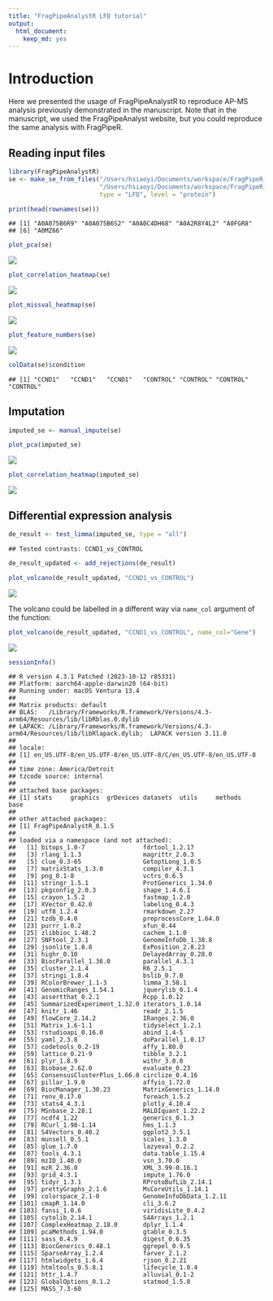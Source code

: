 ```yaml
---
title: "FragPipeAnalystR LFQ tutorial"
output:
  html_document:
    keep_md: yes
---
```


# Introduction

Here we presented the usage of FragPipeAnalystR to reproduce AP-MS analysis previously demonstrated in the manuscript. Note that in the manuscript, we used the FragPipeAnalyst website, but you could reproduce the same analysis with FragPipeR.

## Reading input files

``` r
library(FragPipeAnalystR)
se <- make_se_from_files("/Users/hsiaoyi/Documents/workspace/FragPipeR_manuscript/data/AP-MS/combined_protein.tsv",
                         "/Users/hsiaoyi/Documents/workspace/FragPipeR_manuscript/data/AP-MS/experiment_annotation.tsv",
                         type = "LFQ", level = "protein")
```


``` r
print(head(rownames(se)))
```

```
## [1] "A0A075B6R9" "A0A075B6S2" "A0A0C4DH68" "A0A2R8Y4L2" "A0FGR8"    
## [6] "A0MZ66"
```


``` r
plot_pca(se)
```

![](global_LFQ_prot_tutorial_files/figure-html/unnamed-chunk-3-1.png)<!-- -->


``` r
plot_correlation_heatmap(se)
```

![](global_LFQ_prot_tutorial_files/figure-html/unnamed-chunk-4-1.png)<!-- -->


``` r
plot_missval_heatmap(se)
```

![](global_LFQ_prot_tutorial_files/figure-html/unnamed-chunk-5-1.png)<!-- -->


``` r
plot_feature_numbers(se)
```

![](global_LFQ_prot_tutorial_files/figure-html/unnamed-chunk-6-1.png)<!-- -->


``` r
colData(se)$condition
```

```
## [1] "CCND1"   "CCND1"   "CCND1"   "CONTROL" "CONTROL" "CONTROL" "CONTROL"
```

## Imputation

``` r
imputed_se <- manual_impute(se)
```



``` r
plot_pca(imputed_se)
```

![](global_LFQ_prot_tutorial_files/figure-html/unnamed-chunk-9-1.png)<!-- -->


``` r
plot_correlation_heatmap(imputed_se)
```

![](global_LFQ_prot_tutorial_files/figure-html/unnamed-chunk-10-1.png)<!-- -->

## Differential expression analysis

``` r
de_result <- test_limma(imputed_se, type = "all")
```

```
## Tested contrasts: CCND1_vs_CONTROL
```

``` r
de_result_updated <- add_rejections(de_result)
```


``` r
plot_volcano(de_result_updated, "CCND1_vs_CONTROL")
```

![](global_LFQ_prot_tutorial_files/figure-html/unnamed-chunk-12-1.png)<!-- -->

The volcano could be labelled in a different way via `name_col` argument of the function:


``` r
plot_volcano(de_result_updated, "CCND1_vs_CONTROL", name_col="Gene")
```

![](global_LFQ_prot_tutorial_files/figure-html/unnamed-chunk-13-1.png)<!-- -->


``` r
sessionInfo()
```

```
## R version 4.3.1 Patched (2023-10-12 r85331)
## Platform: aarch64-apple-darwin20 (64-bit)
## Running under: macOS Ventura 13.4
## 
## Matrix products: default
## BLAS:   /Library/Frameworks/R.framework/Versions/4.3-arm64/Resources/lib/libRblas.0.dylib 
## LAPACK: /Library/Frameworks/R.framework/Versions/4.3-arm64/Resources/lib/libRlapack.dylib;  LAPACK version 3.11.0
## 
## locale:
## [1] en_US.UTF-8/en_US.UTF-8/en_US.UTF-8/C/en_US.UTF-8/en_US.UTF-8
## 
## time zone: America/Detroit
## tzcode source: internal
## 
## attached base packages:
## [1] stats     graphics  grDevices datasets  utils     methods   base     
## 
## other attached packages:
## [1] FragPipeAnalystR_0.1.5
## 
## loaded via a namespace (and not attached):
##   [1] bitops_1.0-7                fdrtool_1.2.17             
##   [3] rlang_1.1.3                 magrittr_2.0.3             
##   [5] clue_0.3-65                 GetoptLong_1.0.5           
##   [7] matrixStats_1.3.0           compiler_4.3.1             
##   [9] png_0.1-8                   vctrs_0.6.5                
##  [11] stringr_1.5.1               ProtGenerics_1.34.0        
##  [13] pkgconfig_2.0.3             shape_1.4.6.1              
##  [15] crayon_1.5.2                fastmap_1.2.0              
##  [17] XVector_0.42.0              labeling_0.4.3             
##  [19] utf8_1.2.4                  rmarkdown_2.27             
##  [21] tzdb_0.4.0                  preprocessCore_1.64.0      
##  [23] purrr_1.0.2                 xfun_0.44                  
##  [25] zlibbioc_1.48.2             cachem_1.1.0               
##  [27] SNFtool_2.3.1               GenomeInfoDb_1.38.8        
##  [29] jsonlite_1.8.8              ExPosition_2.8.23          
##  [31] highr_0.10                  DelayedArray_0.28.0        
##  [33] BiocParallel_1.36.0         parallel_4.3.1             
##  [35] cluster_2.1.4               R6_2.5.1                   
##  [37] stringi_1.8.4               bslib_0.7.0                
##  [39] RColorBrewer_1.1-3          limma_3.58.1               
##  [41] GenomicRanges_1.54.1        jquerylib_0.1.4            
##  [43] assertthat_0.2.1            Rcpp_1.0.12                
##  [45] SummarizedExperiment_1.32.0 iterators_1.0.14           
##  [47] knitr_1.46                  readr_2.1.5                
##  [49] flowCore_2.14.2             IRanges_2.36.0             
##  [51] Matrix_1.6-1.1              tidyselect_1.2.1           
##  [53] rstudioapi_0.16.0           abind_1.4-5                
##  [55] yaml_2.3.8                  doParallel_1.0.17          
##  [57] codetools_0.2-19            affy_1.80.0                
##  [59] lattice_0.21-9              tibble_3.2.1               
##  [61] plyr_1.8.9                  withr_3.0.0                
##  [63] Biobase_2.62.0              evaluate_0.23              
##  [65] ConsensusClusterPlus_1.66.0 circlize_0.4.16            
##  [67] pillar_1.9.0                affyio_1.72.0              
##  [69] BiocManager_1.30.23         MatrixGenerics_1.14.0      
##  [71] renv_0.17.0                 foreach_1.5.2              
##  [73] stats4_4.3.1                plotly_4.10.4              
##  [75] MSnbase_2.28.1              MALDIquant_1.22.2          
##  [77] ncdf4_1.22                  generics_0.1.3             
##  [79] RCurl_1.98-1.14             hms_1.1.3                  
##  [81] S4Vectors_0.40.2            ggplot2_3.5.1              
##  [83] munsell_0.5.1               scales_1.3.0               
##  [85] glue_1.7.0                  lazyeval_0.2.2             
##  [87] tools_4.3.1                 data.table_1.15.4          
##  [89] mzID_1.40.0                 vsn_3.70.0                 
##  [91] mzR_2.36.0                  XML_3.99-0.16.1            
##  [93] grid_4.3.1                  impute_1.76.0              
##  [95] tidyr_1.3.1                 RProtoBufLib_2.14.1        
##  [97] prettyGraphs_2.1.6          MsCoreUtils_1.14.1         
##  [99] colorspace_2.1-0            GenomeInfoDbData_1.2.11    
## [101] cmapR_1.14.0                cli_3.6.2                  
## [103] fansi_1.0.6                 viridisLite_0.4.2          
## [105] cytolib_2.14.1              S4Arrays_1.2.1             
## [107] ComplexHeatmap_2.18.0       dplyr_1.1.4                
## [109] pcaMethods_1.94.0           gtable_0.3.5               
## [111] sass_0.4.9                  digest_0.6.35              
## [113] BiocGenerics_0.48.1         ggrepel_0.9.5              
## [115] SparseArray_1.2.4           farver_2.1.2               
## [117] htmlwidgets_1.6.4           rjson_0.2.21               
## [119] htmltools_0.5.8.1           lifecycle_1.0.4            
## [121] httr_1.4.7                  alluvial_0.1-2             
## [123] GlobalOptions_0.1.2         statmod_1.5.0              
## [125] MASS_7.3-60
```
